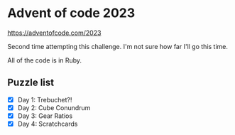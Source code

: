 # Advent of code 2023

https://adventofcode.com/2023

Second time attempting this challenge. I'm not sure how far I'll go this time.

All of the code is in Ruby.

## Puzzle list

- [x] Day 1: Trebuchet?!
- [x] Day 2: Cube Conundrum
- [x] Day 3: Gear Ratios
- [x] Day 4: Scratchcards
